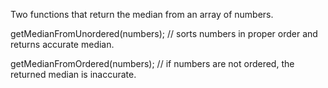 Two functions that return the median from an array of numbers.

getMedianFromUnordered(numbers); // sorts numbers in proper order and returns accurate median.

getMedianFromOrdered(numbers); // if numbers are not ordered, the returned median is inaccurate.


